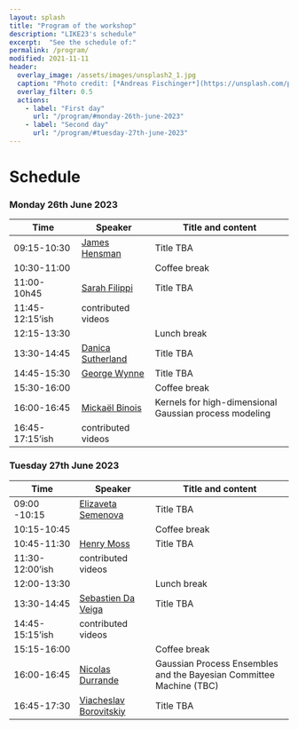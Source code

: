 ```yaml
---
layout: splash
title: "Program of the workshop"
description: "LIKE23's schedule"
excerpt:  "See the schedule of:"
permalink: /program/
modified: 2021-11-11
header:
  overlay_image: /assets/images/unsplash2_1.jpg
  caption: "Photo credit: [*Andreas Fischinger*](https://unsplash.com/photos/xosBoKRT0qE)"
  overlay_filter: 0.5
  actions:
    - label: "First day"
      url: "/program/#monday-26th-june-2023"
    - label: "Second day"
      url: "/program/#tuesday-27th-june-2023"
---
```


# Schedule 

### Monday 26th June 2023  


<table>
<thead>
	<tr>
		<th> &nbsp;&nbsp;&nbsp;&nbsp;&nbsp;&nbsp;Time&nbsp;&nbsp;&nbsp;&nbsp;&nbsp;&nbsp; </th>
		<th> &nbsp;&nbsp;&nbsp;&nbsp;Speaker&nbsp;&nbsp;&nbsp;&nbsp; </th>
		<th> Title and content </th>
	</tr>
</thead>
<tbody>
	<tr>
		<td> 09:15-10:30</td>
		<td> 
		    <a href="https://scholar.google.com/citations?user=l8dX3ssAAAAJ&hl=en" target="_blank">James Hensman</a> 
		</td>
		<td> 
		   Title TBA <br />
		</td>
	</tr>
	<tr>
		<td> 10:30-11:00 </td>
		<td> </td>
		<td> 
		   Coffee break 
		</td>
	</tr>
		<tr>
		<td> 11:00-10h45 </td>
		<td> 
		    <a href="https://www.imperial.ac.uk/people/s.filippi" target="_blank">Sarah Filippi</a> 
		</td>
		<td> 
		   Title TBA <br />
		</td>
	</tr>
		<tr>
		<td> 11:45-12:15’ish</td>
		<td> 
		    contributed videos
		</td>
		<td> 
		    <br />
		</td>
	</tr>
	<tr>
		<td> 12:15-13:30 </td>
		<td> </td>
		<td> Lunch break
		</td>
	</tr>
		<tr>
		<td> 13:30-14:45</td>
		<td> 
		    <a href="https://djsutherland.ml/" target="_blank">Danica Sutherland</a> 
		</td>
		<td> 
		   Title TBA <br />
		</td>
	</tr>
		<tr>
		<td>14:45-15:30</td>
		<td> 
		    <a href="https://georgewynne.github.io/" target="_blank"> George Wynne</a> 
		</td>
		<td> 
		   Title TBA <br />
		</td>
	</tr>
	<tr>
		<td> 15:30-16:00 </td>
		<td> </td>
		<td> 
		   	Coffee break 	   
		</td>
	</tr>
		<tr>
		<td> 
16:00-16:45 </td>
		<td> 
		    <a href="https://sites.google.com/site/mickaelbinoishomepage/" target="_blank">Mickaël Binois
</a> 
		</td>
		<td> 
		   Kernels for high-dimensional Gaussian process modeling <br />
		</td>
	</tr>
		<tr>
		<td> 16:45-17:15’ish</td>
		<td> 
		    contributed videos
		</td>
		<td> 
		    <br />
		</td>
</tbody>
</table>


### Tuesday 27th June 2023  


<table>
<thead>
	<tr>
		<th> &nbsp;&nbsp;&nbsp;&nbsp;&nbsp;&nbsp;Time&nbsp;&nbsp;&nbsp;&nbsp;&nbsp;&nbsp; </th>
		<th> &nbsp;&nbsp;&nbsp;&nbsp;Speaker&nbsp;&nbsp;&nbsp;&nbsp; </th>
		<th> Title and content </th>
	</tr>
</thead>
<tbody>
	<tr>
		<td> 09:00 -10:15</td>
		<td> 
		    <a href="https://www.elizaveta-semenova.com/" target="_blank">Elizaveta Semenova</a> 
		</td>
		<td> 
		   Title TBA <br />
		</td>
	</tr>	
	<tr>
		<td> 10:15-10:45 </td>
		<td> </td>
		<td> 
		   	Coffee break 	   
		</td>
	</tr>
	<tr>
		<td> 10:45-11:30</td>
		<td> 
		    <a href="https://henrymoss.github.io/" target="_blank"> Henry Moss
</a> 
		</td>
		<td> 
		   Title TBA <br />
		</td>
	</tr>	<tr>
		<td> 11:30-12:00’ish</td>
		<td> 
		   contributed videos
		</td>
		<td>  <br />
		</td>
	</tr>	
	<tr>
		<td> 12:00-13:30 </td>
		<td> </td>
		<td> 
		   	Lunch break 	   
		</td>
	</tr>
	<tr>
		<td> 13:30-14:45</td>
		<td> 
		    <a href="https://ensai.fr/en/equipe/da-veiga-sebastien/" target="_blank"> Sebastien Da Veiga
</a> 
		</td>
		<td> 
		   Title TBA <br />
		</td>
	</tr>	<tr>
		<td> 14:45-15:15’ish</td>
		<td> 
		    contributed videos
		</td>
		<td> 
		    <br />
		</td>
	</tr>
	<tr>
		<td> 15:15-16:00 </td>
		<td> </td>
		<td> 
		   	Coffee break 	   
		</td>
	</tr>
	<tr>
		<td> 16:00-16:45</td>
		<td> 
		    <a href="https://sites.google.com/site/nicolasdurrandehomepage/" target="_blank"> Nicolas Durrande
</a> 
		</td>
		<td> 
		   Gaussian Process Ensembles and the Bayesian Committee Machine (TBC) <br />
		</td>
	</tr>	<tr>
		<td> 16:45-17:30</td>
		<td> 
		    <a href="https://vab.im/" target="_blank">Viacheslav Borovitskiy</a> 
		</td>
		<td> 
		   Title TBA <br />
		</td>
	</tr>
</tbody>
</table>


